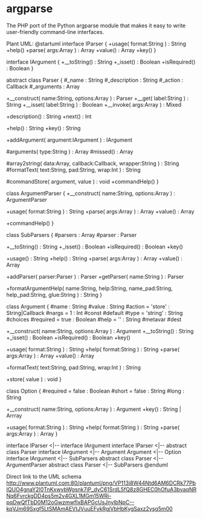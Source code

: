 argparse
========

The PHP port of the Python argparse module that makes it easy to write
user-friendly command-line interfaces.

Plant UML:
@startuml
interface IParser {
 +usage( format:String ) : String
 +help()
 +parse( args:Array ) : Array
 +value() : Array
 +key()
}

interface IArgument {
 +__toString() : String
 +_isset() : Boolean
 +isRequired() : Boolean
}

abstract class Parser {
 #_name : String
 #_description : String
 #_action : Callback
 #_arguments : Array

 +__construct( name:String, options:Array ) : Parser
 +__get( label:String ) : String
 +__isset( label:String ) : Boolean
 +__invoke( args:Array ) : Mixed

 +description() : String
 +next() : Int

 +help() : String
 +key() : String

 +addArgument( argument:IArgument ) : IArgument

 #arguments( type:String ) : Array
 #missed() : Array

 #array2string( data:Array, callback:Callback, wrapper:String ) : String
 #formatText( text:String, pad:String, wrap:Int ) : String

 #commandStore( argument, value ) : void
 +commandHelp()
}

class ArgumentParser {
 +__construct( name:String, options:Array ) : ArgumentParser

 +usage( format:String ) : String
 +parse( args:Array ) : Array
 +value() : Array

 +commandHelp()
}

class SubParsers {
 #parsers : Array
 #parser : Parser

 +__toString() : String
 +_isset() : Boolean
 +isRequired() : Boolean
 +key()

 +usage() : String
 +help() : String
 +parse( args:Array ) : Array
 +value() : Array

 +addParser( parser:Parser ) : Parser
 +getParser( name:String ) : Parser

 +formatArgumentHelp( name:String, help:String, name_pad:String, help_pad:String, glue:String ) : String
}

class Argument {
 #name : String
 #value : String
 #action = 'store' : String|Callback
 #nargs  = 1 : Int
 #const
 #default
 #type     = 'string' : String
 #choices
 #required = true : Boolean
 #help     = '' : String
 #metavar
 #dest

 +__construct( name:String, options:Array ) : Argument
 +__toString() : String
 +_isset() : Boolean
 +isRequired() : Boolean
 +key()

 +usage( format:String ) : String
 +help( format:String ) : String
 +parse( args:Array ) : Array
 +value() : Array

 +formatText( text:String, pad:String, wrap:Int ) : String

 +store( value ) : void
}

class Option {
 #required = false : Boolean
 #short = false : String
 #long : String

 +__construct( name:String, options:Array ) : Argument
 +key() : String | Arrray

 +usage( format:String ) : String
 +help( format:String ) : String
 +parse( args:Array ) : Array
}

interface IParser <|-- interface IArgument
interface IParser <|-- abstract class Parser
interface IArgument <|-- Argument
Argument <|-- Option
interface IArgument <|-- SubParsers
abstract class Parser <|-- ArgumentParser
abstract class Parser <|-- SubParsers
@enduml

Direct link to the UML schema
http://www.plantuml.com:80/plantuml/png/VP113i8W44Ntd6AM6DCRk77PbIQUO4gnaY2I0TnKxwvbWgsnk7iP_dyC61SrdL5fQ8z8GHEC0hOfuA3bvaqNRNq6FvrckgDD4ps5m2v4GXL1MGm15WRi-pqDwQfTbD0M12oGwzmwfIxBAPGcUsJnyIbNpC--kqVJm69Sxgf5LtSMAmAEVtJVuuEFvkRgjVbHbKygSaxz2ysg5m00
